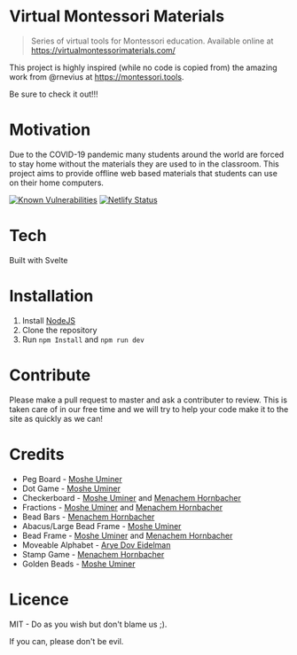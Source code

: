 # Virtual Montessori Materials

> Series of virtual tools for Montessori education. Available online at https://virtualmontessorimaterials.com/

This project is highly inspired (while no code is copied from) the amazing work from @rnevius at https://montessori.tools.

Be sure to check it out!!!

# Motivation

Due to the COVID-19 pandemic many students around the world are forced to stay home without the materials they are used to in the classroom. This project aims to provide offline web based materials that students can use on their home computers.

[![Known Vulnerabilities](https://snyk.io/test/github/mhornbacher/montessori-tools/badge.svg?targetFile=package.json)](https://snyk.io/test/github/mhornbacher/montessori-tools?targetFile=package.json)
[![Netlify Status](https://api.netlify.com/api/v1/badges/c624aa48-d572-4f69-a0c0-37c5a67cc904/deploy-status)](https://app.netlify.com/sites/virtualmontessorimaterials/deploys)

# Tech

Built with Svelte

# Installation

1. Install [NodeJS](https://nodejs.org/en/)
2. Clone the repository
3. Run `npm Install` and `npm run dev`

# Contribute

Please make a pull request to master and ask a contributer to review. This is taken care of in our free time and we will try to help your code make it to the site as quickly as we can!

# Credits

- Peg Board - [Moshe Uminer][1]
- Dot Game - [Moshe Uminer][1]
- Checkerboard - [Moshe Uminer][1] and [Menachem Hornbacher][2]
- Fractions - [Moshe Uminer][1] and [Menachem Hornbacher][2]
- Bead Bars - [Menachem Hornbacher][2]
- Abacus/Large Bead Frame - [Moshe Uminer][1]
- Bead Frame - [Moshe Uminer][1] and [Menachem Hornbacher][2]
- Moveable Alphabet - [Arye Dov Eidelman][3]
- Stamp Game - [Menachem Hornbacher][2]
- Golden Beads - [Moshe Uminer][1]

# Licence

MIT - Do as you wish but don't blame us ;).

If you can, please don't be evil.

[1]: https://github.com/mosheduminer
[2]: https://github.com/mhornbacher
[3]: https://github.com/arye-dov-eidelman
